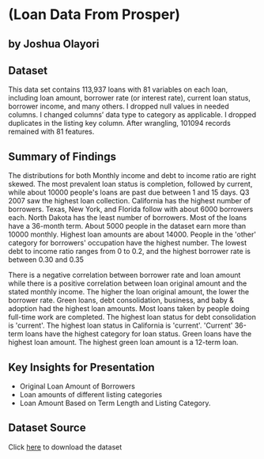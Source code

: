 # (Loan Data From Prosper)
## by Joshua Olayori


## Dataset

This data set contains 113,937 loans with 81 variables on each loan, including loan amount, borrower rate (or interest rate), current loan status, borrower income, and many others. I dropped null values in needed columns. I changed columns’ data type to category as applicable. I dropped duplicates in the listing key column. After wrangling, 101094 records remained with 81 features.


## Summary of Findings

The distributions for both Monthly income and debt to income ratio are right skewed. The most prevalent loan status is completion, followed by current, while about 10000 people's loans are past due between 1 and 15 days. Q3 2007 saw the highest loan collection. California has the highest number of borrowers. Texas, New York, and Florida follow with about 6000 borrowers each. North Dakota has the least number of borrowers. Most of the loans have a 36-month term. About 5000 people in the dataset earn more than 10000 monthly. Highest loan amounts are about 14000. People in the 'other' category for borrowers' occupation have the highest number. The lowest debt to income ratio ranges from 0 to 0.2, and the highest borrower rate is between 0.30 and 0.35

There is a negative correlation between borrower rate and loan amount while there is a positive correlation between loan original amount and the stated monthly income. The higher the loan original amount, the lower the borrower rate. Green loans, debt consolidation, business, and baby & adoption had the highest loan amounts. Most loans taken by people doing full-time work are completed. The highest loan status for debt consolidation is 'current'. The highest loan status in California is 'current'. 'Current' 36-term loans have the highest category for loan status. Green loans have the highest loan amount. The highest green loan amount is a 12-term loan.


## Key Insights for Presentation

* Original Loan Amount of Borrowers
* Loan amounts of different listing categories
* Loan Amount Based on Term Length and Listing Category.
## Dataset Source
Click [here](https://s3.amazonaws.com/udacity-hosted-downloads/ud651/prosperLoanData.csv) to download the dataset

